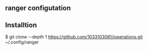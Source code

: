 ## ranger configutation 

## Installtion
$ git clone --depth 1 https://github.com/1033103081/ioperations.git  ~/.config/ranger
